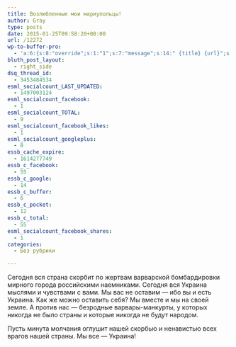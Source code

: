 ```yaml
---
title: Возлюбленные мои мариупольцы!
author: Gray
type: posts
date: 2015-01-25T09:58:20+00:00
url: /12272
wp-to-buffer-pro:
  - 'a:6:{s:8:"override";s:1:"1";s:7:"message";s:14:" {title} {url}";s:6:"number";s:1:"1";s:16:"alternateMessage";s:0:"";s:7:"instant";s:1:"1";s:3:"ids";a:3:{s:24:"4eb3e9e6512f7eb575000000";s:1:"1";s:24:"000000000000000000025630";s:1:"1";s:24:"5277fb456f9ada80020001f3";s:1:"1";}}'
bluth_post_layout:
  - right_side
dsq_thread_id:
  - 3453484534
esml_socialcount_LAST_UPDATED:
  - 1497003124
esml_socialcount_facebook:
  - 1
esml_socialcount_TOTAL:
  - 9
esml_socialcount_facebook_likes:
  - 1
esml_socialcount_googleplus:
  - 8
essb_cache_expire:
  - 1614277749
essb_c_facebook:
  - 55
essb_c_google:
  - 14
essb_c_buffer:
  - 6
essb_c_pocket:
  - 12
essb_c_total:
  - 55
esml_socialcount_facebook_shares:
  - 1
categories:
  - Без рубрики

---
```








Сегодня вся страна скорбит по жертвам варварской бомбардировки мирного города российскими наемниками. Сегодня вся Украина мыслями и чувствами с вами. Мы вас не оставим — ибо вы и есть Украина. Как же можно оставить себя? Мы вместе и мы на своей земле. А против нас — безродные варвары-манкурты, у которых никогда не было страны и которые никогда не будут народом.

Пусть минута молчания оглушит нашей скорбью и ненавистью всех врагов нашей страны. Мы все — Украина!